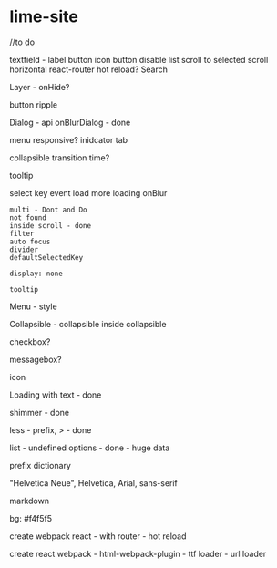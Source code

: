 # lime-site
//to do

textfield 
	- label
button
    icon button
    disable
list
    scroll to selected
scroll
    horizontal
react-router
    hot reload?
Search

Layer
	- onHide?

button
    ripple

Dialog
	- api onBlurDialog - done

menu 
    responsive?
    inidcator
tab

collapsible
    transition time?

tooltip

select
	key event
	load more
	loading
	onBlur

	multi - Dont and Do
	not found
	inside scroll - done
	filter
	auto focus
	divider
	defaultSelectedKey
	
	display: none

	tooltip

Menu - style    

Collapsible 
	- collapsible inside collapsible

checkbox?

messagebox?

icon

Loading with text - done

shimmer - done

less - prefix, > - done

list
	 - undefined options - done
	 - huge data

prefix dictionary

"Helvetica Neue", Helvetica, Arial, sans-serif

markdown

bg: #f4f5f5

create webpack react
	- with router
	- hot reload

create react webpack
	- html-webpack-plugin
	- ttf loader
	- url loader